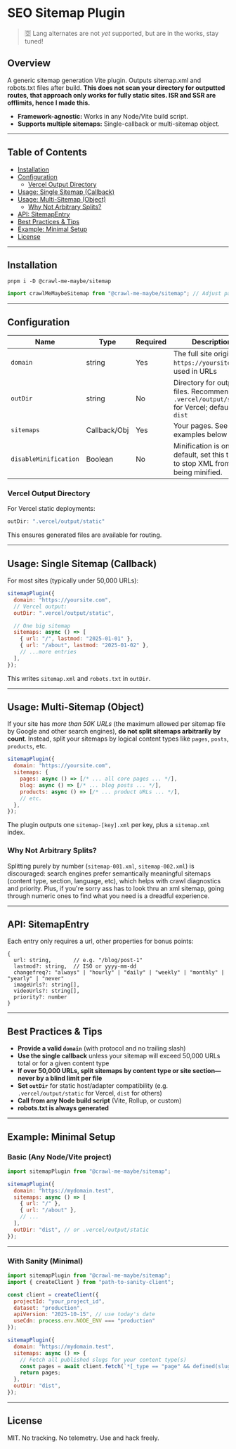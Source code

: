 # SEO Sitemap Plugin

> 🈳 Lang alternates are not _yet_ supported, but are in the works, stay tuned!

## Overview
A generic sitemap generation Vite plugin. Outputs sitemap.xml and robots.txt files after build.
**This does not scan your directory for outputted routes, that approach only works for fully static sites. ISR and SSR are offlimits, hence I made this.**

- **Framework-agnostic:** Works in any Node/Vite build script. 
- **Supports multiple sitemaps:** Single-callback or multi-sitemap object.

---

## Table of Contents

- [Installation](#installation)
- [Configuration](#configuration)
  - [Vercel Output Directory](#vercel-output-directory)
- [Usage: Single Sitemap (Callback)](#usage-single-sitemap-callback)
- [Usage: Multi-Sitemap (Object)](#usage-multi-sitemap-object)
  - [Why Not Arbitrary Splits?](#why-not-arbitrary-splits)
- [API: SitemapEntry](#api-sitemapentry)
- [Best Practices & Tips](#best-practices--tips)
- [Example: Minimal Setup](#example-minimal-setup)
- [License](#license)

---

## Installation

```
pnpm i -D @crawl-me-maybe/sitemap
```

```js
import crawlMeMaybeSitemap from "@crawl-me-maybe/sitemap"; // Adjust path as needed
```

---

## Configuration

| Name      | Type     | Required | Description                                                         |
|-----------|----------|----------|---------------------------------------------------------------------|
| `domain`    | string   | Yes      | The full site origin (e.g. `https://yoursite.com`); used in URLs    |
| `outDir`   | string   | No       | Directory for output files. Recommend `.vercel/output/static` for Vercel; defaults to `dist` |
| `sitemaps`  | Callback/Obj | Yes  | Your pages. See usage examples below                                |
| `disableMinification` | Boolean | No | Minification is on by default, set this to true to stop XML from being minified. |


### Vercel Output Directory
For Vercel static deployments:
```js
outDir: ".vercel/output/static"
```
This ensures generated files are available for routing.

---

## Usage: Single Sitemap (Callback)
For most sites (typically under 50,000 URLs):
```js
sitemapPlugin({
  domain: "https://yoursite.com",
  // Vercel output:
  outDir: ".vercel/output/static",

  // One big sitemap
  sitemaps: async () => [
    { url: "/", lastmod: "2025-01-01" },
    { url: "/about", lastmod: "2025-01-02" },
    // ...more entries
  ],
});
```
This writes `sitemap.xml` and `robots.txt` in `outDir`.

---

## Usage: Multi-Sitemap (Object)
If your site has *more than 50K URLs* (the maximum allowed per sitemap file by Google and other search engines), **do not split sitemaps arbitrarily by count**. Instead, split your sitemaps by logical content types like `pages`, `posts`, `products`, etc.

```js
sitemapPlugin({
  domain: "https://yoursite.com",
  sitemaps: {
    pages: async () => [/* ... all core pages ... */],
    blog: async () => [/* ... blog posts ... */],
    products: async () => [/* ... product URLs ... */],
    // etc.
  },
});
```
The plugin outputs one `sitemap-[key].xml` per key, plus a `sitemap.xml` index.


### Why Not Arbitrary Splits?
Splitting purely by number (`sitemap-001.xml`, `sitemap-002.xml`) is discouraged: search engines prefer semantically meaningful sitemaps (content type, section, language, etc), which helps with crawl diagnostics and priority. Plus, if you're sorry ass has to look thru an xml sitemap, going through numeric ones to find what you need is a dreadful experience.

---

## API: SitemapEntry
Each entry only requires a url, other properties for bonus points:
```
{
  url: string,       // e.g. "/blog/post-1"
  lastmod?: string,  // ISO or yyyy-mm-dd
  changefreq?: "always" | "hourly" | "daily" | "weekly" | "monthly" | "yearly" | "never"
  imageUrls?: string[], 
  videoUrls?: string[], 
  priority?: number
}
```

---

## Best Practices & Tips
- **Provide a valid `domain`** (with protocol and no trailing slash)
- **Use the single callback** unless your sitemap will exceed 50,000 URLs total or for a given content type
- **If over 50,000 URLs, split sitemaps by content type or site section—never by a blind limit per file**
- **Set `outDir`** for static host/adapter compatibility (e.g. `.vercel/output/static` for Vercel, `dist` for others)
- **Call from any Node build script** (Vite, Rollup, or custom)
- **robots.txt is always generated**

---

## Example: Minimal Setup

### Basic (Any Node/Vite project)
```js
import sitemapPlugin from "@crawl-me-maybe/sitemap";

sitemapPlugin({
  domain: "https://mydomain.test",
  sitemaps: async () => [
    { url: "/" },
    { url: "/about" },
    // ...
  ],
  outDir: "dist", // or .vercel/output/static
});
```

---

### With Sanity (Minimal)


```js
import sitemapPlugin from "@crawl-me-maybe/sitemap";
import { createClient } from "path-to-sanity-client";

const client = createClient({
  projectId: "your_project_id",
  dataset: "production",
  apiVersion: "2025-10-15", // use today's date
  useCdn: process.env.NODE_ENV === "production"
});

sitemapPlugin({
  domain: "https://mydomain.test",
  sitemaps: async () => {
    // Fetch all published slugs for your content type(s)
    const pages = await client.fetch(`*[_type == "page" && defined(slug.current)]{ "url": "/" + slug.current }`);
    return pages;
  },
  outDir: "dist",
});
```
---

## License
MIT. No tracking. No telemetry. Use and hack freely.
